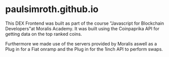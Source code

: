 # paulsimroth.github.io

This DEX Frontend was built as part of the course "Javascript for Blockchain Developers"at Moralis Academy.
It was built using the Coinpaprika API for getting data on the top ranked coins.

Furthermore we made use of the servers provided by Moralis aswell as a Plug in for a Fiat onramp and the Plug in for the 1inch API to perform swaps.
